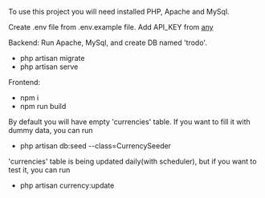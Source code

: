 To use this project you will need installed PHP, Apache and MySql.

Create .env file from .env.example file. Add API_KEY from [any](https://anyapi.io/)

Backend:
Run Apache, MySql, and create DB named 'trodo'.

-   php artisan migrate
-   php artisan serve

Frontend:

-   npm i
-   npm run build

By default you will have empty 'currencies' table. If you want to fill it with dummy data, you can run

-   php artisan db:seed --class=CurrencySeeder

'currencies' table is being updated daily(with scheduler), but if you want to test it, you can run

-   php artisan currency:update
